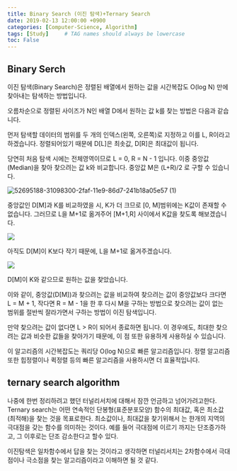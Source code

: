 ```yaml
---
title: Binary Search (이진 탐색)+Ternary Search
date: 2019-02-13 12:00:00 +0900
categories: [Computer-Science, Algorithm]
tags: [Study]     # TAG names should always be lowercase
toc: False
---
```


## Binary Serch

이진 탐색(Binary Search)은 정렬된 배열에서 원하는 값을 시간복잡도 O(log N) 만에 찾아내는 탐색하는 방법입니다.

오름차순으로 정렬된 사이즈가 N인 배열 D에서 원하는 값 k를 찾는 방법은 다음과 같습니다.

먼저 탐색할 데이터의 범위를 두 개의 인덱스(왼쪽, 오른쪽)로 지정하고 이를 L, R이라고 하겠습니다. 정렬되어있기 때문에 D[L]은 최솟값, D[R]은 최대값이 됩니다.

당연히 처음 탐색 시에는 전체영역이므로 L = 0, R = N - 1 입니다. 이중 중앙값(Median)을 찾아 찾으려는 값 k와 비교합니다. 중앙값 M은 (L+R)/2 로 구할 수 있습니다.

![52695188-31098300-2faf-11e9-86d7-241b18a05e57 (1)](https://user-images.githubusercontent.com/19174106/102913760-8cb5c900-44c2-11eb-9e80-340c447bf0b9.jpg)

중앙값인 D[M]과 K를 비교하였을 시, K가 더 크므로 [0, M]범위에는 K값이 존재할 수 없습니다. 그러므로 L을 M+1로 옮겨주어 [M+1,R] 사이에서 K값을 찾도록 해보겠습니다.

![](https://user-images.githubusercontent.com/19174106/52695192-323ab000-2faf-11e9-8406-b689a6f910a8.jpg)

아직도 D[M]이 K보다 작기 때문에, L을 M+1로 옮겨주겠습니다.

![](https://user-images.githubusercontent.com/19174106/52695196-34047380-2faf-11e9-8ce8-9f657e8c7876.jpg)

D[M]이 K와 같으므로 원하는 값을 찾았습니다.

이와 같이, 중앙값(D[M])과 찾으려는 값을 비교하여 찾으려는 값이 중앙값보다 크다면 L = M + 1, 작다면 R = M - 1을 한 후 다시 M을 구하는 방법으로 찾으려는 값이 없는 범위를 절반씩 잘라가면서 구하는 방법이 이진 탐색입니다.

만약 찾으려는 값이 없다면 L > R이 되어서 종료하면 됩니다. 이 경우에도, 최대한 찾으려는 값과 비슷한 값들을 찾아가기 때문에, 이 점 또한 유용하게 사용하실 수 있습니다.

이 알고리즘의 시간복잡도는 쿼리당 O(log N)으로 빠른 알고리즘입니다. 정렬 알고리즘 또한 힙정렬이나 퀵정렬 등의 빠른 알고리즘을 사용하시면 더 효율적입니다.

## ternary search algorithm

나중에 한번 정리하려고 했던 터널리서치에 대해서 잠깐 언금하고 넘어가려고한다.
Ternary search는 어떤 연속적인 단봉형(표준분포모양) 함수의 최대값, 혹은 최소값 (최적해)을 찾는 것을 목표로한다. 최소값이나, 최대값을 찾기위해서 는 한개의 지역의 극대점을 갖는 함수를 의미하는 것이다.
예를 들어 극대점에 이르기 까지는 단조증가하고, 그 이후로는 단조 감소한다고 할수 있다.

이진탐색은 일차함수에서 답을 찾는 것이라고 생각하면 터널리서치는 2차함수에서 극대점이나 극소점을 찾는 알고리즘이라고 이해하면 될 것 같다.
